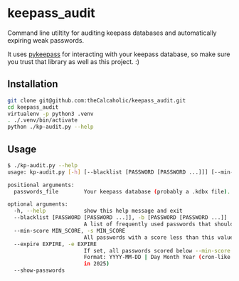 # keepass_audit

Command line utiltity for auditing keepass databases and automatically expiring weak passwords.

It uses [pykeepass](https://github.com/libkeepass/pykeepass) for interacting with your keepass database,
so make sure you trust that library as well as this project. :)

## Installation

```sh
git clone git@github.com:theCalcaholic/keepass_audit.git
cd keepass_audit
virtualenv -p python3 .venv
. ./.venv/bin/activate
python ./kp-audit.py --help
```

## Usage

```sh
$ ./kp-audit.py --help
usage: kp-audit.py [-h] [--blacklist [PASSWORD [PASSWORD ...]]] [--min-score MIN_SCORE] [--expire EXPIRE] [--show-passwords] passwords_file

positional arguments:
  passwords_file        Your keepass database (probably a .kdbx file).

optional arguments:
  -h, --help            show this help message and exit
  --blacklist [PASSWORD [PASSWORD ...]], -b [PASSWORD [PASSWORD ...]]
                        A list of frequently used passwords that should receive a harsh penalty in their scores
  --min-score MIN_SCORE, -s MIN_SCORE
                        All passwords with a score less than this value will be printed
  --expire EXPIRE, -e EXPIRE
                        If set, all passwords scored below --min-score will be expired at the given date or interval. 
                        Format: YYYY-MM-DD | Day Month Year (cron-like syntax, example: '*/7 * 2025' will expire on password every 7 days
                        in 2025)
  --show-passwords
```
